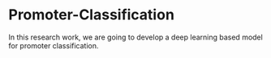 # Promoter-Classification
In this research work, we are going to develop a deep learning based model for promoter classification.
